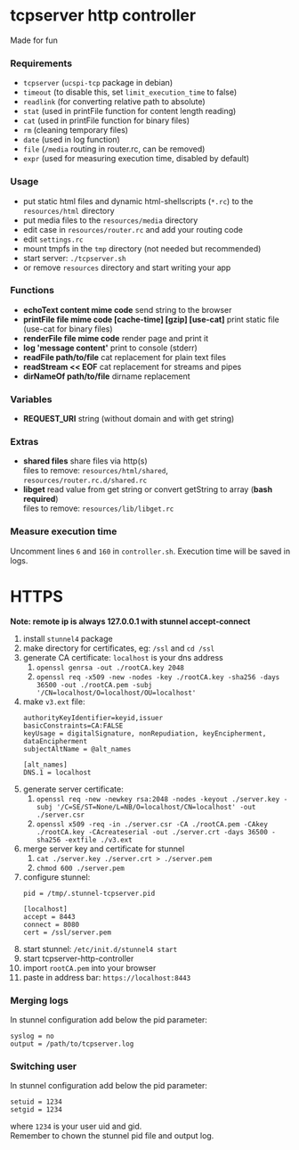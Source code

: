 # tcpserver http controller
Made for fun

### Requirements
* `tcpserver` (`ucspi-tcp` package in debian)
* `timeout` (to disable this, set `limit_execution_time` to false)
* `readlink` (for converting relative path to absolute)
* `stat` (used in printFile function for content length reading)
* `cat` (used in printFile function for binary files)
* `rm` (cleaning temporary files)
* `date` (used in log function)
* `file` (`/media` routing in router.rc, can be removed)
* `expr` (used for measuring execution time, disabled by default)

### Usage
* put static html files and dynamic html-shellscripts (`*.rc`) to the `resources/html` directory
* put media files to the `resources/media` directory
* edit case in `resources/router.rc` and add your routing code
* edit `settings.rc`
* mount tmpfs in the `tmp` directory (not needed but recommended)
* start server: `./tcpserver.sh`
* or remove `resources` directory and start writing your app

### Functions
* **echoText content mime code** send string to the browser
* **printFile file mime code [cache-time] [gzip] [use-cat]** print static file (use-cat for binary files)
* **renderFile file mime code** render page and print it
* **log 'message content'** print to console (stderr)
* **readFile path/to/file** cat replacement for plain text files
* **readStream << EOF** cat replacement for streams and pipes
* **dirNameOf path/to/file** dirname replacement

### Variables
* **REQUEST_URI** string (without domain and with get string)

### Extras
* **shared files** share files via http(s)  
	files to remove: `resources/html/shared`, `resources/router.rc.d/shared.rc`
* **libget** read value from get string or convert getString to array (**bash required**)  
	files to remove: `resources/lib/libget.rc`

### Measure execution time
Uncomment lines `6` and `160` in `controller.sh`. Execution time will be saved in logs.

# HTTPS
**Note: remote ip is always 127.0.0.1 with stunnel accept-connect**
1) install `stunnel4` package
2) make directory for certificates, eg: `/ssl` and `cd /ssl`
3) generate CA certificate: `localhost` is your dns address  
	1) `openssl genrsa -out ./rootCA.key 2048`  
	2) `openssl req -x509 -new -nodes -key ./rootCA.key -sha256 -days 36500 -out ./rootCA.pem -subj '/CN=localhost/O=localhost/OU=localhost'`
4) make `v3.ext` file:  
	```
	authorityKeyIdentifier=keyid,issuer
	basicConstraints=CA:FALSE
	keyUsage = digitalSignature, nonRepudiation, keyEncipherment, dataEncipherment
	subjectAltName = @alt_names

	[alt_names]
	DNS.1 = localhost
	```
5) generate server certificate:  
	1) `openssl req -new -newkey rsa:2048 -nodes -keyout ./server.key -subj '/C=SE/ST=None/L=NB/O=localhost/CN=localhost' -out ./server.csr`  
	2) `openssl x509 -req -in ./server.csr -CA ./rootCA.pem -CAkey ./rootCA.key -CAcreateserial -out ./server.crt -days 36500 -sha256 -extfile ./v3.ext`
6) merge server key and certificate for stunnel  
	1) `cat ./server.key ./server.crt > ./server.pem`  
	2) `chmod 600 ./server.pem`
7) configure stunnel:  
	```
	pid = /tmp/.stunnel-tcpserver.pid

	[localhost]
	accept = 8443
	connect = 8080
	cert = /ssl/server.pem
	```
8) start stunnel: `/etc/init.d/stunnel4 start`
9) start tcpserver-http-controller
10) import `rootCA.pem` into your browser
11) paste in address bar: `https://localhost:8443`

### Merging logs
In stunnel configuration add below the pid parameter:
```
syslog = no
output = /path/to/tcpserver.log
```

### Switching user
In stunnel configuration add below the pid parameter:
```
setuid = 1234
setgid = 1234
```
where `1234` is your user uid and gid.  
Remember to chown the stunnel pid file and output log.
